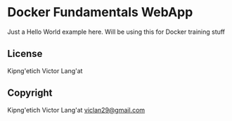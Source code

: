 Docker Fundamentals WebApp
==========================

Just a Hello World example here. Will be using this for Docker training stuff

## License

Kipng'etich Victor Lang'at

## Copyright

Kipng'etich Victor Lang'at <viclan29@gmail.com>
